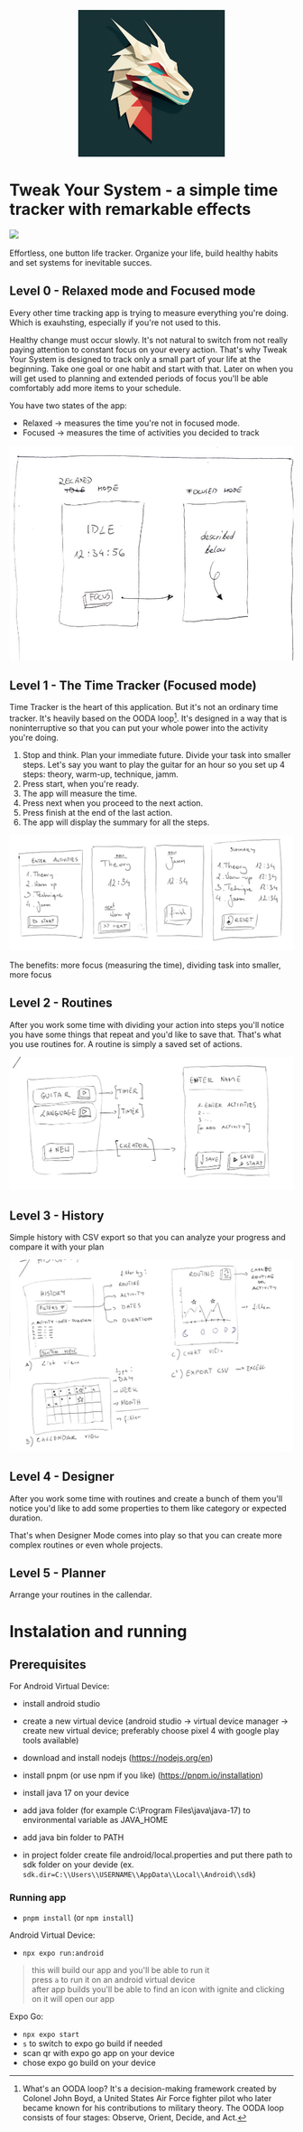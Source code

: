 <p align="center"><img src="/docs/abstract_geometric_dragon.png" width="260em" height="260em" /></p>

# Tweak Your System - a simple time tracker with remarkable effects
<img src="https://img.shields.io/badge/React_Native-20232A?style=for-the-badge&logo=react&logoColor=61DAFB" />

Effortless, one button life tracker. Organize your life, build healthy habits and set systems for inevitable succes.

## Level 0 - Relaxed mode and Focused mode

Every other time tracking app is trying to measure everything you're doing.  
Which is exauhsting, especially if you're not used to this. 

Healthy change must occur slowly. It's not natural to switch from not really paying attention to constant focus on your every action. That's why Tweak Your System is designed to track only a small part of your life at the beginning. Take one goal or one habit and start with that. Later on when you will get used to planning and extended periods of focus you'll be able comfortably add more items to your schedule. 

You have two states of the app:
- Relaxed -> measures the time you're not in focused mode.
- Focused -> measures the time of activities you decided to track

<img src="/docs/20240329_0_relaxed_focused.jpg" />

## Level 1 - The Time Tracker (Focused mode)

Time Tracker is the heart of this application. But it's not an ordinary time tracker. It's heavily based on the OODA loop[^1]. It's designed in a way that is noninterruptive so that you can put your whole power into the activity you're doing.

1. Stop and think. Plan your immediate future. Divide your task into smaller steps. Let's say you want to play the guitar for an hour so you set up 4 steps: theory, warm-up, technique, jamm.
2. Press start, when you're ready.
3. The app will measure the time.
4. Press next when you proceed to the next action.
5. Press finish at the end of the last action.
6. The app will display the summary for all the steps.

<img src="/docs/20240329_1_timer.jpg" />

The benefits: more focus (measuring the time), dividing task into smaller, more focus

## Level 2 - Routines

After you work some time with dividing your action into steps you'll notice you have some things that repeat and you'd like to save that. That's what you use routines for. A routine is simply a saved set of actions.

<img src="/docs/20240329_2_routines.jpg" />

## Level 3 - History

Simple history with CSV export so that you can analyze your progress and compare it with your plan

<img src="/docs/20240329_3_history.jpg" /> 

## Level 4 - Designer

After you work some time with routines and create a bunch of them you'll notice you'd like to add some properties to them like category or expected duration. 

That's when Designer Mode comes into play so that you can create more complex routines or even whole projects.

## Level 5 - Planner 

Arrange your routines in the callendar. 

# Instalation and running 

## Prerequisites
For Android Virtual Device:  
- install android studio
- create a new virtual device (android studio -> virtual device manager -> create new virtual device; preferably choose pixel 4 with google play tools available)

- download and install nodejs (https://nodejs.org/en)
- install pnpm (or use npm if you like) (https://pnpm.io/installation)
- install java 17 on your device 
- add java folder (for example C:\Program Files\java\java-17) to environmental variable as JAVA_HOME
- add java bin folder to PATH

- in project folder create file android/local.properties and put there path to sdk folder on your devide (ex. `sdk.dir=C:\\Users\\USERNAME\\AppData\\Local\\Android\\sdk`)

### Running app

- `pnpm install` (or `npm install`)

Android Virtual Device:
- `npx expo run:android`  
> this will build our app and you'll be able to run it  
press `a` to run it on an android virtual device  
after app builds you'll be able to find an icon with ignite and clicking on it will open our app  

Expo Go:  
- `npx expo start`
- `s` to switch to expo go build if needed
- scan qr with expo go app on your device
- chose expo go build on your device


[^1]: What's an OODA loop? It's a decision-making framework created by Colonel John Boyd, a United States Air Force fighter pilot who later became known for his contributions to military theory. The OODA loop consists of four stages: Observe, Orient, Decide, and Act.

